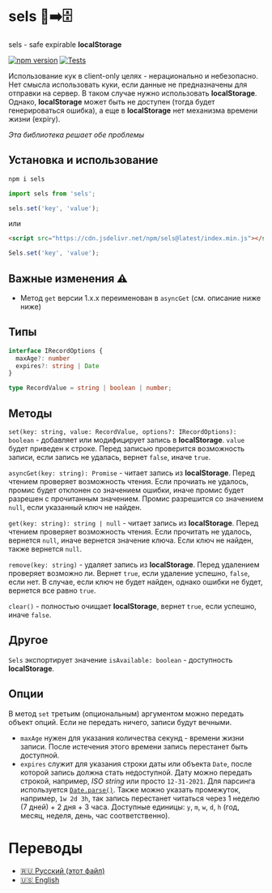 # sels 🍪➡️🗄
sels - safe expirable **localStorage**

[![npm version](https://badge.fury.io/js/sels.svg)](https://www.npmjs.com/package/sels)
[![Tests](https://github.com/yungvldai/sels/actions/workflows/main.yml/badge.svg)](https://github.com/yungvldai/sels/actions/workflows/main.yml)

Использование кук в client-only целях - нерационально и небезопасно. Нет смысла использовать куки, если данные не предназначены для отправки на сервер.
В таком случае нужно использовать **localStorage**. Однако, **localStorage** может быть не доступен (тогда будет генерироваться ошибка), а еще в **localStorage**
нет механизма времени жизни (expiry).

*Эта библиотека решает обе проблемы*

## Установка и использование

```bash
npm i sels
```

```js
import sels from 'sels';

sels.set('key', 'value');
```

или

```html
<script src="https://cdn.jsdelivr.net/npm/sels@latest/index.min.js"></script>
```
```js
Sels.set('key', 'value');
```

## Важные изменения ⚠️

 - Метод `get` версии 1.x.x переименован в `asyncGet` (см. описание ниже ниже)

## Типы

```ts
interface IRecordOptions {
  maxAge?: number
  expires?: string | Date
}

type RecordValue = string | boolean | number;
```

## Методы

`set(key: string, value: RecordValue, options?: IRecordOptions): boolean` - добавляет или модифицирует запись в **localStorage**. `value` будет приведен к строке. 
Перед записью проверится возможность записи, если запись не удалась, вернет `false`, иначе `true`.

`asyncGet(key: string): Promise` - читает запись из **localStorage**. Перед чтением проверяет возможность чтения. Если прочиать не удалось, промис будет отклонен со значением ошибки, 
иначе промис будет разрешен с прочитанным значением. Промис разрешится со значением `null`, если указанный ключ не найден.

`get(key: string): string | null` - читает запись из **localStorage**. Перед чтением проверяет возможность чтения. Если прочитать не удалось, вернется `null`, иначе
вернется значение ключа. Если ключ не найден, также вернется `null`.

`remove(key: string)` - удаляет запись из **localStorage**. Перед удалением проверяет возможно ли. Вернет `true`, если удаление успешно, `false`, если нет. 
В случае, если ключ не будет найден, однако ошибки не будет, вернется все равно `true`.

`clear()` - полностью очищает **localStorage**, вернет `true`, если успешно, иначе `false`.

## Другое

`Sels` экспортирует значение `isAvailable: boolean` - доступность **localStorage**.

## Опции 

В метод `set` третьим (опциональным) аргументом можно передать объект опций. Если не передать ничего, записи будут вечными.

 - `maxAge` нужен для указания количества секунд - времени жизни записи. После истечения этого времени запись перестанет быть доступной.
 - `expires` служит для указания строки даты или объекта `Date`, после которой запись должна стать недоступной. 
Дату можно передать строкой, например, *ISO string* или просто `12-31-2021`. Для парсинга используется [`Date.parse()`](https://developer.mozilla.org/en-US/docs/Web/JavaScript/Reference/Global_Objects/Date/parse).
Также можно указать промежуток, например, `1w 2d 3h`, 
так запись перестанет читаться через 1 неделю (7 дней) + 2 дня + 3 часа. Доступные единицы: `y`, `m`, `w`, `d`, `h` (год, месяц, неделя, день, час соответственно).

# Переводы

 - [🇷🇺 Русский (этот файл)](https://github.com/yungvldai/sels/blob/master/translations/ru/README.md)
 - [🇺🇸 English](https://github.com/yungvldai/sels/blob/master/README.md)
